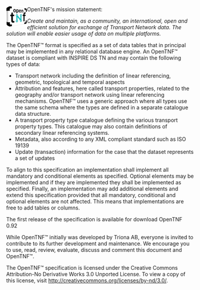 <img src="https://github.com/OpenTNF/opentnf/blob/master/logo.png" tag="OpenTNF" style="float: left">
OpenTNF's mission statement:

_Create and maintain, as a community, an international, open and efficient solution for exchange of Transport Network data. The solution will enable easier usage of data on multiple platforms._

The OpenTNF™ format is specified as a set of data tables that in principal may be implemented in any relational database engine. An OpenTNF™ dataset is compliant with INSPIRE DS TN and may contain the following types of data:

* Transport network including the definition of linear referencing, geometric, topological and temporal aspects
* Attribution and features, here called transport properties, related to the geography and/or transport network using linear referencing mechanisms. OpenTNF™ uses a generic approach where all types use the same schema where the types are defined in a separate catalogue data structure.
* A transport property type catalogue defining the various transport property types. This catalogue may also contain definitions of secondary linear referencing systems.
* Metadata, also according to any XML compliant standard such as ISO 19139
* Update (transaction) information for the case that the dataset represents a set of updates

To align to this specification an implementation shall implement all mandatory and conditional elements as specified. Optional elements may be implemented and if they are implemented they shall be implemented as specified. Finally, an implementation may add additional elements and extend this specification provided that all mandatory, conditional and optional elements are not affected. This means that implementations are free to add tables or columns.

The first release of the specification is available for download OpenTNF 0.92 

While OpenTNF™ initially was developed by Triona AB, everyone is invited to contribute to its further development and maintenance. We encourage you to use, read, review, evaluate, discuss and comment this document and OpenTNF™.

The OpenTNF™ specification is licensed under the Creative Commons Attribution-No Derivative Works 3.0 Unported License. To view a copy of this license, visit http://creativecommons.org/licenses/by-nd/3.0/.
